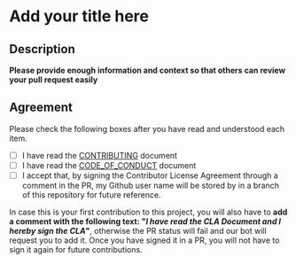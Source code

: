 # Add your title here

## Description

__Please provide enough information and context so that others can review your pull request easily__

## Agreement

Please check the following boxes after you have read and understood each item.

* [ ] I have read the [CONTRIBUTING](./.github/CONTRIBUTING.md) document
* [ ] I have read the [CODE_OF_CONDUCT](./.github/CODE_OF_CONDUCT.md) document
* [ ] I accept that, by signing the Contributor License Agreement through a comment in the PR, my Github user name will be stored by in a branch of this repository for future reference.

In case this is your first contribution to this project, you will also have to **add a comment with the following text: "_I have read the CLA Document and I hereby sign the CLA_"**, otherwise the PR status will fail and our bot will request you to add it. Once you have signed it in a PR, you will not have to sign it again for future contributions.
